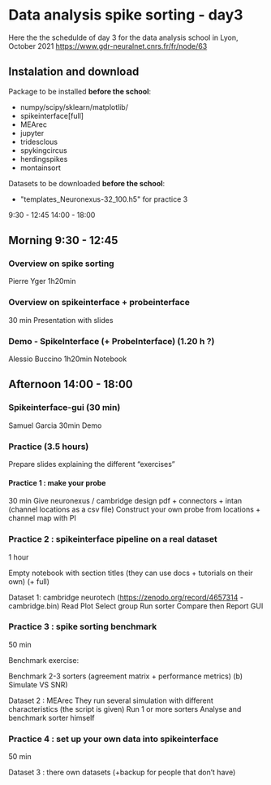 # Data analysis spike sorting - day3



Here the the schedulde of day 3 for the data analysis school in Lyon, October 2021
https://www.gdr-neuralnet.cnrs.fr/fr/node/63


## Instalation and download

Package to be installed **before the school**:
 * numpy/scipy/sklearn/matplotlib/
 * spikeinterface[full]
 * MEArec
 * jupyter
 * tridesclous
 * spykingcircus
 * herdingspikes
 * montainsort

Datasets to be downloaded **before the school**:
 * "templates_Neuronexus-32_100.h5" for practice 3



9:30 - 12:45
14:00 - 18:00

## Morning 9:30 - 12:45



### Overview on spike sorting

Pierre Yger
1h20min


### Overview on spikeinterface + probeinterface


30 min
Presentation with slides

### Demo - SpikeInterface (+ ProbeInterface) (1.20 h ?)

Alessio Buccino
1h20min
Notebook


## Afternoon 14:00 - 18:00

### Spikeinterface-gui (30 min)

Samuel Garcia
30min
Demo


### Practice (3.5 hours)

Prepare slides explaining the different “exercises”

#### Practice 1 : make your probe

30 min
Give neuronexus / cambridge design pdf + connectors + intan (channel locations as a csv file)
Construct your own probe from locations + channel map with PI

### Practice 2 : spikeinterface pipeline on  a real dataset

1 hour

Empty notebook with section titles (they can use docs + tutorials on their own) (+ full)

Dataset 1: cambridge neurotech (https://zenodo.org/record/4657314 - cambridge.bin)
Read
Plot
Select group
Run sorter
Compare then
Report
GUI

### Practice 3 : spike sorting benchmark

50 min

Benchmark exercise: 

Benchmark 2-3 sorters (agreement matrix + performance metrics)
      (b)  Simulate VS SNR)

Dataset 2 : MEArec
They run several simulation with different characteristics (the script is given)
Run 1 or more sorters
Analyse and benchmark sorter himself

### Practice 4 : set up your own data into spikeinterface
50 min

Dataset 3 : there own datasets (+backup for people that don’t have)

